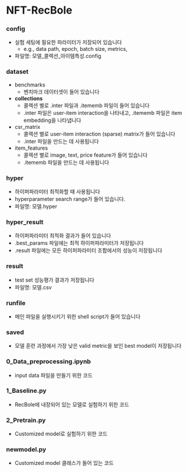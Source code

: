 # NFT-RecBole

### config
- 실험 세팅에 필요한 파라미터가 저장되어 있습니다
  - e.g., data path, epoch, batch size, metrics, 
- 파일명: 모델_콜렉션_아이템특성.config

### dataset
- benchmarks
  - 벤치마크 데이터셋이 들어 있습니다
- **collections**
  - 콜렉션 별로 .inter 파일과 .itememb 파일이 들어 있습니다
  - .inter 파일은 user-item interaction을 나타내고, .itememb 파일은 item embedding을 나타냅니다
- csr_matrix
  - 콜렉션 별로 user-item interaction (sparse) matrix가 들어 있습니다
  - .inter 파일을 만드는 데 사용됩니다
- item_features
  - 콜렉션 별로 image, text, price feature가 들어 있습니다
  - .itememb 파일을 만드는 데 사용됩니다

### hyper
- 하이퍼파라미터 최적화할 때 사용됩니다
- hyperparameter search range가 들어 있습니다.
- 파일명: 모델.hyper

### hyper_result
- 하이퍼파라미터 최적화 결과가 들어 있습니다
- .best_params 파일에는 최적 하이퍼파라미터가 저장됩니다
- .result 파일에는 모든 하이퍼파라미터 조합에서의 성능이 저장됩니다

### result
- test set 성능평가 결과가 저장됩니다
- 파일명: 모델.csv

### runfile
- 메인 파일을 실행시키기 위한 shell script가 들어 있습니다

### saved
- 모델 훈련 과정에서 가장 낮은 valid metric을 보인 best model이 저장됩니다

### 0_Data_preprocessing.ipynb
- input data 파일을 만들기 위한 코드

### 1_Baseline.py
- RecBole에 내장되어 있는 모델로 실험하기 위한 코드

### 2_Pretrain.py
- Customized model로 실험하기 위한 코드

### newmodel.py
- Customized model 클래스가 들어 있는 코드
